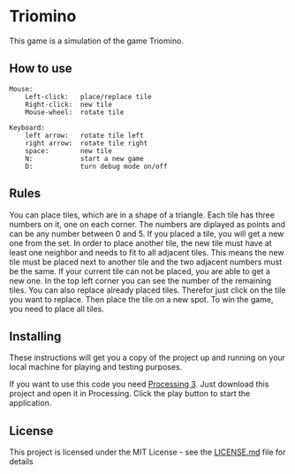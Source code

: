 # Triomino

This game is a simulation of the game Triomino.

## How to use

```
Mouse:
    Left-click:   place/replace tile
    Right-click:  new tile
    Mouse-wheel:  rotate tile

Keyboard:
    left arrow:   rotate tile left
    right arrow:  rotate tile right
    space:        new tile
    N:            start a new game
    D:            turn debug mode on/off
```

## Rules

You can place tiles, which are in a shape of a triangle. Each tile has three numbers on it, one on each corner. The numbers are diplayed as points and can be any number between 0 and 5. If you placed a tile, you will get a new one from the set. In order to place another tile, the new tile must have at least one neighbor and needs to fit to all adjacent tiles. This means the new tile must be placed next to another tile and the two adjacent numbers must be the same. If your current tile can not be placed, you are able to get a new one. In the top left corner you can see the number of the remaining tiles. You can also replace already placed tiles. Therefor just click on the tile you want to replace. Then place the tile on a new spot. To win the game, you need to place all tiles.

## Installing

These instructions will get you a copy of the project up and running on your local machine for playing and testing purposes.

If you want to use this code you need [Processing 3](https://processing.org/).
Just download this project and open it in Processing. Click the play button to start the application.

## License

This project is licensed under the MIT License - see the [LICENSE.md](LICENSE.md) file for details
